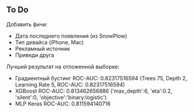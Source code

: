 To Do
-------------
Добавить фичи:
* Дата последнего появления (из SnowPlow)
* Тип девайса (iPhone, Mac)
* Рекламный источник
* Приведи друга


Лучший результат на отложенной выборке:
* Градиентный бустинг ROC-AUC: 0.82317516594 (Trees 75, Depth 2, Learning Rate 5, ROC-AUC: 0.82317516594)
* XGBoost ROC-AUC: 0.813462656886 ('max_depth':6, 'eta':0.2, 'silent':0, 'objective':'binary:logistic')
* MLP Keras ROC-AUC: 0.811594140716


 